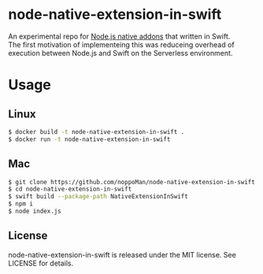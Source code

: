 # node-native-extension-in-swift

An experimental repo for [Node.js native addons](https://nodejs.org/api/addons.html) that written in Swift.  
The first motivation of implementeing this was reduceing overhead of execution between Node.js and Swift on the Serverless environment.

# Usage

## Linux

```sh
$ docker build -t node-native-extension-in-swift .
$ docker run -t node-native-extension-in-swift
```

## Mac

```sh
$ git clone https://github.com/noppoMan/node-native-extension-in-swift.git
$ cd node-native-extension-in-swift
$ swift build --package-path NativeExtensionInSwift
$ npm i
$ node index.js
```

## License
node-native-extension-in-swift is released under the MIT license. See LICENSE for details.
